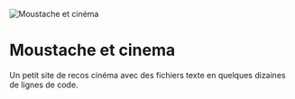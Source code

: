 ![Moustache et cinéma](/images/avatar.png)

# Moustache et cinema

Un petit site de recos cinéma avec des fichiers texte en quelques dizaines de lignes de code.
